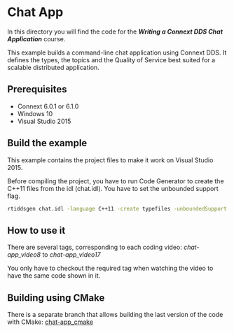 # Chat App

In this directory you will find the code for the **_Writing a Connext DDS Chat Application_** course.

This example builds a command-line chat application using Connext DDS. It defines the types, the
topics and the Quality of Service best suited for a scalable distributed application.

## Prerequisites

- Connext 6.0.1 or 6.1.0
- Windows 10
- Visual Studio 2015

## Build the example

This example contains the project files to make it work on Visual Studio 2015.

Before compiling the project, you have to run Code Generator to create the C++11 files from the idl (chat.idl). You have to set the unbounded support flag.

```bash
rtiddsgen chat.idl -language C++11 -create typefiles -unboundedSupport
```

## How to use it

There are several tags, corresponding to each coding video:
*chat-app_video8* to *chat-app_video17*

You only have to checkout the required tag when watching the video to have the same code shown in it.

## Building using CMake

There is a separate branch that allows building the last version of the code with
CMake: [chat-app_cmake](https://github.com/rticommunity/rtiacademy/tree/chat-app_cmake)
